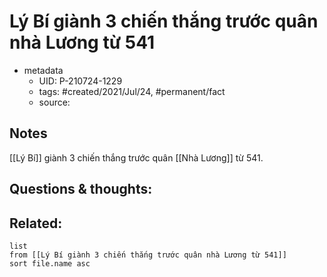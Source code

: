 # Lý Bí giành 3 chiến thắng trước quân nhà Lương từ 541

- metadata
	- UID: P-210724-1229
	- tags: #created/2021/Jul/24, #permanent/fact 
	- source: 

## Notes
[[Lý Bí]] giành 3 chiến thắng trước quân [[Nhà Lương]] từ 541.

## Questions & thoughts:

## Related:
```dataview
list
from [[Lý Bí giành 3 chiến thắng trước quân nhà Lương từ 541]]
sort file.name asc
```
